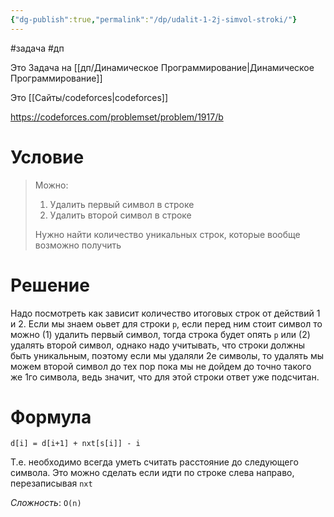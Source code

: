 ```yaml
---
{"dg-publish":true,"permalink":"/dp/udalit-1-2j-simvol-stroki/"}
---
```


#задача #дп

Это Задача на [[дп/Динамическое Программирование\|Динамическое Программирование]]

Это [[Сайты/codeforces\|codeforces]] 

https://codeforces.com/problemset/problem/1917/b

# Условие

>Можно:
> 1. Удалить первый символ в строке
> 2. Удалить второй символ в строке
> 
> Нужно найти количество уникальных строк, которые вообще возможно получить

# Решение

Надо посмотреть как зависит количество итоговых строк от действий 1 и 2.  Если мы знаем оьвет для строки `p`, если перед ним стоит символ то можно (1) удалить первый символ, тогда строка будет опять `p`  или (2) удалять второй символ, однако надо учитывать, что строки должны быть уникальным, поэтому если мы удаляли 2е символы, то удалять мы можем второй символ до тех пор пока мы не дойдем до точно такого же 1го символа, ведь значит, что для этой строки ответ уже подсчитан.

# Формула

`d[i] = d[i+1] + nxt[s[i]] - i`

Т.е. необходимо всегда уметь считать расстояние до следующего символа.  Это можно сделать если идти по строке слева направо, перезаписывая `nxt`

*Сложность*: `O(n)`